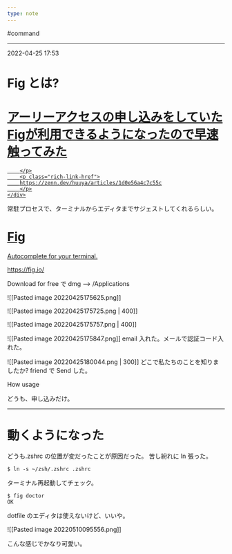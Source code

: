 ```yaml
---
type: note
---
```


#command

---
2022-04-25  17:53

# Fig とは?


<div class="rich-link-card-container"><a class="rich-link-card" href="https://zenn.dev/huuya/articles/1d0e56a4c7c55c" target="_blank">
	<div class="rich-link-image-container">
		<div class="rich-link-image" style="background-image: url('https://res.cloudinary.com/zenn/image/upload/s--xkCrngXW--/co_rgb:222%2Cg_south_west%2Cl_text:notosansjp-medium.otf_37_bold:huuya%2Cx_203%2Cy_98/c_fit%2Cco_rgb:222%2Cg_north_west%2Cl_text:notosansjp-medium.otf_65_bold:%25E3%2582%25A2%25E3%2583%25BC%25E3%2583%25AA%25E3%2583%25BC%25E3%2582%25A2%25E3%2582%25AF%25E3%2582%25BB%25E3%2582%25B9%25E3%2581%25AE%25E7%2594%25B3%25E3%2581%2597%25E8%25BE%25BC%25E3%2581%25BF%25E3%2582%2592%25E3%2581%2597%25E3%2581%25A6%25E3%2581%2584%25E3%2581%259FFig%25E3%2581%258C%25E5%2588%25A9%25E7%2594%25A8%25E3%2581%25A7%25E3%2581%258D%25E3%2582%258B%25E3%2582%2588%25E3%2581%2586%25E3%2581%25AB%25E3%2581%25AA%25E3%2581%25A3%25E3%2581%259F%25E3%2581%25AE%25E3%2581%25A7%25E6%2597%25A9%25E9%2580%259F%25E8%25A7%25A6%25E3%2581%25A3%25E3%2581%25A6%25E3%2581%25BF%25E3%2581%259F%2Cw_1010%2Cx_90%2Cy_100/g_south_west%2Ch_90%2Cl_fetch:aHR0cHM6Ly9yZXMuY2xvdWRpbmFyeS5jb20vemVubi9pbWFnZS9mZXRjaC9zLS1FeERSOXBkbi0tL2NfbGltaXQlMkNmX2F1dG8lMkNmbF9wcm9ncmVzc2l2ZSUyQ3FfYXV0byUyQ3dfNzAvaHR0cHM6Ly9zdG9yYWdlLmdvb2dsZWFwaXMuY29tL3plbm4tdXNlci11cGxvYWQvYXZhdGFyL2YzZDJmYTZjYjMuanBlZw==%2Cr_max%2Cw_90%2Cx_87%2Cy_72/v1627274783/default/og-base_z4sxah.png')">
	</div>
	</div>
	<div class="rich-link-card-text">
		<h1 class="rich-link-card-title">アーリーアクセスの申し込みをしていたFigが利用できるようになったので早速触ってみた</h1>
		<p class="rich-link-card-description">
		
		</p>
		<p class="rich-link-href">
		https://zenn.dev/huuya/articles/1d0e56a4c7c55c
		</p>
	</div>
</a></div>

常駐プロセスで、ターミナルからエディタまでサジェストしてくれるらしい。


<div class="rich-link-card-container"><a class="rich-link-card" href="https://fig.io/" target="_blank">
	<div class="rich-link-image-container">
		<div class="rich-link-image" style="background-image: url('https://fig.io/images/screenshots/git-zoomed.png')">
	</div>
	</div>
	<div class="rich-link-card-text">
		<h1 class="rich-link-card-title">Fig</h1>
		<p class="rich-link-card-description">
		Autocomplete for your terminal.
		</p>
		<p class="rich-link-href">
		https://fig.io/
		</p>
	</div>
</a></div>

Download for free で dmg --> /Applications

![[Pasted image 20220425175625.png]]

![[Pasted image 20220425175725.png | 400]]

![[Pasted image 20220425175757.png | 400]]

![[Pasted image 20220425175847.png]]
email 入れた。メールで認証コード入れた。

![[Pasted image 20220425180044.png | 300]]
どこで私たちのことを知りましたか? friend で Send した。

How usage

どうも、申し込みだけ。

---

# 動くようになった

どうも.zshrc の位置が変だったことが原因だった。
苦し紛れに ln 張った。

```shell
$ ln -s ~/zsh/.zshrc .zshrc
```

ターミナル再起動してチェック。

```shell
$ fig doctor
OK
```

dotfile のエディタは使えないけど、いいや。

![[Pasted image 20220510095556.png]]

こんな感じでかなり可愛い。



